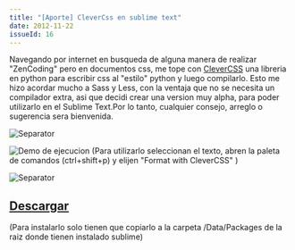 ```yaml
---
title: "[Aporte] CleverCss en sublime text"
date: 2012-11-22
issueId: 16
---
```

Navegando por internet en busqueda de alguna manera de realizar "ZenCoding" pero en documentos css, me tope con [CleverCSS](https://sandbox.pocoo.org/clevercss/) una libreria en python para escribir css al "estilo" python y luego compilarlo.
Esto me hizo acordar mucho a Sass y Less, con la ventaja que no se necesita un compilador extra, asi que decidi crear una version muy alpha, para poder utilizarlo en el Sublime Text.Por lo tanto, cualquier consejo, arreglo o sugerencia sera bienvenida.

![Separator](/static/imgs/aporte-clevercss-en-sublime-text/sep.png)

![Demo de ejecucion](/static/imgs/aporte-clevercss-en-sublime-text/demo.gif)
(Para utilizarlo seleccionan el texto, abren la paleta de comandos (ctrl+shift+p) y elijen "Format with CleverCSS" )


![Separator](/static/imgs/aporte-clevercss-en-sublime-text/sep.png)

## [Descargar](https://db.tt/CI6CuVJ6)
(Para instalarlo solo tienen que copiarlo a la carpeta /Data/Packages de la raiz donde tienen instalado sublime)
